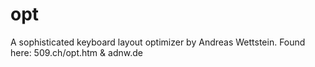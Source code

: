 # opt
A sophisticated keyboard layout optimizer by Andreas Wettstein. Found here: 509.ch/opt.htm &amp; adnw.de

